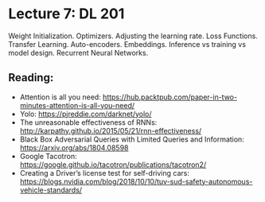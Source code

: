 # Lecture 7: DL 201

Weight Initialization.  Optimizers.  Adjusting the learning rate. Loss Functions. Transfer Learning.  Auto-encoders.  Embeddings.  Inference vs training vs model design. Recurrent Neural Networks.

## Reading:

* Attention is all you need: https://hub.packtpub.com/paper-in-two-minutes-attention-is-all-you-need/
* Yolo: https://pjreddie.com/darknet/yolo/
* The unreasonable effectiveness of RNNs: http://karpathy.github.io/2015/05/21/rnn-effectiveness/
* Black Box Adversarial Queries with Limited Queries and Information:   https://arxiv.org/abs/1804.08598
* Google Tacotron: https://google.github.io/tacotron/publications/tacotron2/
* Creating a Driver’s license test for self-driving cars: https://blogs.nvidia.com/blog/2018/10/10/tuv-sud-safety-autonomous-vehicle-standards/


